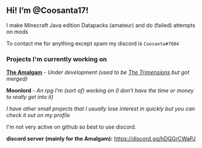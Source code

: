 
## Hi! I’m @Coosanta17!

I make Minecraft Java edition Datapacks (amateur) and do (failed) attempts on mods

To contact me for anything except spam my discord is `Coosanta#7004`


### **Projects I'm currently working on**
**[The Amalgam](https://github.com/Coosanta17/Amalgam)** -  *Under development (used to be [The Trimensions](https://github.com/Coosanta17/Trimensions) but got merged)* 

**Moonlord** - *An rpg I'm (sort of) working on (I don't have the time or money to really get into it)*

*I have other small projects that I usually lose interest in quickly but you can check it out on my profile*

I'm not very active on github so best to use discord.

**discord server (mainly for the Amalgam):**
https://discord.gg/hDQGrCWaPJ

<!---
Coosanta17/Coosanta17 is a ✨ special ✨ repository because its `README.md` (this file) appears on your GitHub profile.
You can click the Preview link to take a look at your changes.
--->
